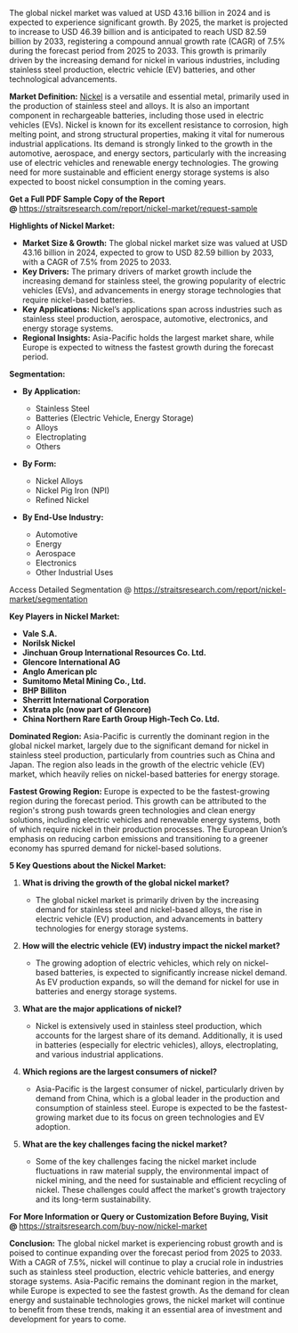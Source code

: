 <p data-start="104" data-end="663">The global nickel market was valued at USD 43.16 billion in 2024 and is expected to experience significant growth. By 2025, the market is projected to increase to USD 46.39 billion and is anticipated to reach USD 82.59 billion by 2033, registering a compound annual growth rate (CAGR) of 7.5% during the forecast period from 2025 to 2033. This growth is primarily driven by the increasing demand for nickel in various industries, including stainless steel production, electric vehicle (EV) batteries, and other technological advancements.</p>
<p data-start="665" data-end="1399"><strong data-start="665" data-end="687">Market Definition:</strong> <a href="https://straitsresearch.com/report/nickel-market">Nickel</a> is a versatile and essential metal, primarily used in the production of stainless steel and alloys. It is also an important component in rechargeable batteries, including those used in electric vehicles (EVs). Nickel is known for its excellent resistance to corrosion, high melting point, and strong structural properties, making it vital for numerous industrial applications. Its demand is strongly linked to the growth in the automotive, aerospace, and energy sectors, particularly with the increasing use of electric vehicles and renewable energy technologies. The growing need for more sustainable and efficient energy storage systems is also expected to boost nickel consumption in the coming years.</p>
<p data-start="1401" data-end="1513"><strong data-start="1401" data-end="1447">Get a Full PDF Sample Copy of the Report @&nbsp;</strong><a href="https://straitsresearch.com/report/nickel-market/request-sample" target="_new" rel="noopener" data-start="1450" data-end="1513">https://straitsresearch.com/report/nickel-market/request-sample</a></p>
<p data-start="1515" data-end="1547"><strong data-start="1515" data-end="1547">Highlights of Nickel Market:</strong></p>
<ul data-start="1548" data-end="2297">
<li data-start="1548" data-end="1732"><strong data-start="1550" data-end="1575">Market Size &amp; Growth:</strong> The global nickel market size was valued at USD 43.16 billion in 2024, expected to grow to USD 82.59 billion by 2033, with a CAGR of 7.5% from 2025 to 2033.</li>
<li data-start="1733" data-end="1975"><strong data-start="1735" data-end="1751">Key Drivers:</strong> The primary drivers of market growth include the increasing demand for stainless steel, the growing popularity of electric vehicles (EVs), and advancements in energy storage technologies that require nickel-based batteries.</li>
<li data-start="1976" data-end="2144"><strong data-start="1978" data-end="1999">Key Applications:</strong> Nickel&rsquo;s applications span across industries such as stainless steel production, aerospace, automotive, electronics, and energy storage systems.</li>
<li data-start="2145" data-end="2297"><strong data-start="2147" data-end="2169">Regional Insights:</strong> Asia-Pacific holds the largest market share, while Europe is expected to witness the fastest growth during the forecast period.</li>
</ul>
<p data-start="2299" data-end="2316"><strong data-start="2299" data-end="2316">Segmentation:</strong></p>
<ul data-start="2318" data-end="2640">
<li data-start="2318" data-end="2452">
<p data-start="2320" data-end="2339"><strong data-start="2320" data-end="2339">By Application:</strong></p>
<ul data-start="2342" data-end="2452">
<li data-start="2342" data-end="2359">Stainless Steel</li>
<li data-start="2362" data-end="2408">Batteries (Electric Vehicle, Energy Storage)</li>
<li data-start="2411" data-end="2419">Alloys</li>
<li data-start="2422" data-end="2438">Electroplating</li>
<li data-start="2441" data-end="2449">Others</li>
</ul>
</li>
<li data-start="2453" data-end="2530">
<p data-start="2455" data-end="2467"><strong data-start="2455" data-end="2467">By Form:</strong></p>
<ul data-start="2470" data-end="2530">
<li data-start="2470" data-end="2485">Nickel Alloys</li>
<li data-start="2488" data-end="2511">Nickel Pig Iron (NPI)</li>
<li data-start="2514" data-end="2530">Refined Nickel</li>
</ul>
</li>
<li data-start="2532" data-end="2640">
<p data-start="2534" data-end="2558"><strong data-start="2534" data-end="2558">By End-Use Industry:</strong></p>
<ul data-start="2561" data-end="2640">
<li data-start="2561" data-end="2573">Automotive</li>
<li data-start="2576" data-end="2584">Energy</li>
<li data-start="2587" data-end="2598">Aerospace</li>
<li data-start="2601" data-end="2614">Electronics</li>
<li data-start="2617" data-end="2640">Other Industrial Uses</li>
</ul>
</li>
</ul>
<p data-start="2642" data-end="2736">Access Detailed Segmentation @&nbsp;<a href="https://straitsresearch.com/report/nickel-market/segmentation" target="_new" rel="noopener" data-start="2675" data-end="2736">https://straitsresearch.com/report/nickel-market/segmentation</a></p>
<p data-start="2738" data-end="2771"><strong data-start="2738" data-end="2771">Key Players in Nickel Market:</strong></p>
<ul data-start="2772" data-end="3115">
<li data-start="2772" data-end="2787"><strong data-start="2774" data-end="2787">Vale S.A.</strong></li>
<li data-start="2788" data-end="2808"><strong data-start="2790" data-end="2808">Norilsk Nickel</strong></li>
<li data-start="2809" data-end="2862"><strong data-start="2811" data-end="2862">Jinchuan Group International Resources Co. Ltd.</strong></li>
<li data-start="2863" data-end="2894"><strong data-start="2865" data-end="2894">Glencore International AG</strong></li>
<li data-start="2895" data-end="2919"><strong data-start="2897" data-end="2919">Anglo American plc</strong></li>
<li data-start="2920" data-end="2957"><strong data-start="2922" data-end="2957">Sumitomo Metal Mining Co., Ltd.</strong></li>
<li data-start="2958" data-end="2976"><strong data-start="2960" data-end="2976">BHP Billiton</strong></li>
<li data-start="2977" data-end="3017"><strong data-start="2979" data-end="3017">Sherritt International Corporation</strong></li>
<li data-start="3018" data-end="3058"><strong data-start="3020" data-end="3058">Xstrata plc (now part of Glencore)</strong></li>
<li data-start="3059" data-end="3115"><strong data-start="3061" data-end="3115">China Northern Rare Earth Group High-Tech Co. Ltd.</strong></li>
</ul>
<p data-start="3117" data-end="3486"><strong data-start="3117" data-end="3138">Dominated Region:</strong> Asia-Pacific is currently the dominant region in the global nickel market, largely due to the significant demand for nickel in stainless steel production, particularly from countries such as China and Japan. The region also leads in the growth of the electric vehicle (EV) market, which heavily relies on nickel-based batteries for energy storage.</p>
<p data-start="3488" data-end="3971"><strong data-start="3488" data-end="3515">Fastest Growing Region:</strong> Europe is expected to be the fastest-growing region during the forecast period. This growth can be attributed to the region's strong push towards green technologies and clean energy solutions, including electric vehicles and renewable energy systems, both of which require nickel in their production processes. The European Union&rsquo;s emphasis on reducing carbon emissions and transitioning to a greener economy has spurred demand for nickel-based solutions.</p>
<p data-start="3973" data-end="4017"><strong data-start="3973" data-end="4017">5 Key Questions about the Nickel Market:</strong></p>
<ol data-start="4019" data-end="5646">
<li data-start="4019" data-end="4316">
<p data-start="4022" data-end="4081"><strong data-start="4022" data-end="4081">What is driving the growth of the global nickel market?</strong></p>
<ul data-start="4085" data-end="4316">
<li data-start="4085" data-end="4316">The global nickel market is primarily driven by the increasing demand for stainless steel and nickel-based alloys, the rise in electric vehicle (EV) production, and advancements in battery technologies for energy storage systems.</li>
</ul>
</li>
<li data-start="4318" data-end="4638">
<p data-start="4321" data-end="4394"><strong data-start="4321" data-end="4394">How will the electric vehicle (EV) industry impact the nickel market?</strong></p>
<ul data-start="4398" data-end="4638">
<li data-start="4398" data-end="4638">The growing adoption of electric vehicles, which rely on nickel-based batteries, is expected to significantly increase nickel demand. As EV production expands, so will the demand for nickel for use in batteries and energy storage systems.</li>
</ul>
</li>
<li data-start="4640" data-end="4939">
<p data-start="4643" data-end="4689"><strong data-start="4643" data-end="4689">What are the major applications of nickel?</strong></p>
<ul data-start="4693" data-end="4939">
<li data-start="4693" data-end="4939">Nickel is extensively used in stainless steel production, which accounts for the largest share of its demand. Additionally, it is used in batteries (especially for electric vehicles), alloys, electroplating, and various industrial applications.</li>
</ul>
</li>
<li data-start="4941" data-end="5280">
<p data-start="4944" data-end="4998"><strong data-start="4944" data-end="4998">Which regions are the largest consumers of nickel?</strong></p>
<ul data-start="5002" data-end="5280">
<li data-start="5002" data-end="5280">Asia-Pacific is the largest consumer of nickel, particularly driven by demand from China, which is a global leader in the production and consumption of stainless steel. Europe is expected to be the fastest-growing market due to its focus on green technologies and EV adoption.</li>
</ul>
</li>
<li data-start="5282" data-end="5646">
<p data-start="5285" data-end="5342"><strong data-start="5285" data-end="5342">What are the key challenges facing the nickel market?</strong></p>
<ul data-start="5346" data-end="5646">
<li data-start="5346" data-end="5646">Some of the key challenges facing the nickel market include fluctuations in raw material supply, the environmental impact of nickel mining, and the need for sustainable and efficient recycling of nickel. These challenges could affect the market's growth trajectory and its long-term sustainability.</li>
</ul>
</li>
</ol>
<p data-start="5648" data-end="5773"><strong data-start="5648" data-end="5721">For More Information or Query or Customization Before Buying, Visit @&nbsp;</strong><a href="https://straitsresearch.com/buy-now/nickel-market" target="_new" rel="noopener" data-start="5724" data-end="5773">https://straitsresearch.com/buy-now/nickel-market</a></p>
<p data-start="5775" data-end="6410" data-is-last-node=""><strong data-start="5775" data-end="5790">Conclusion:</strong> The global nickel market is experiencing robust growth and is poised to continue expanding over the forecast period from 2025 to 2033. With a CAGR of 7.5%, nickel will continue to play a crucial role in industries such as stainless steel production, electric vehicle batteries, and energy storage systems. Asia-Pacific remains the dominant region in the market, while Europe is expected to see the fastest growth. As the demand for clean energy and sustainable technologies grows, the nickel market will continue to benefit from these trends, making it an essential area of investment and development for years to come.</p>

